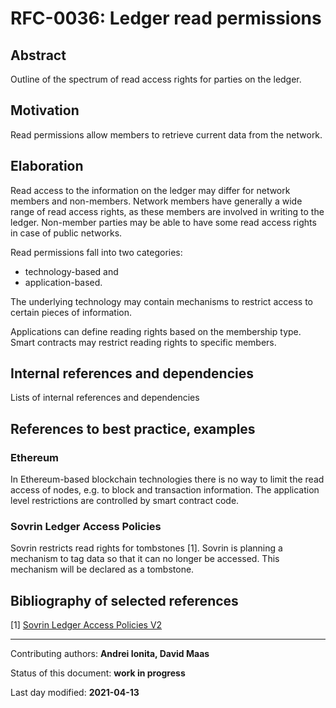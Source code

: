 # RFC-0036: Ledger read permissions

## Abstract
Outline of the spectrum of read access rights for parties on the ledger.

## Motivation
Read permissions allow members to retrieve current data from the network.

## Elaboration
Read access to the information on the ledger may differ for network members and non-members. 
Network members have generally a wide range of read access rights, as these members are involved in writing to the ledger. 
Non-member parties may be able to have some read access rights in case of public networks.

Read permissions fall into two categories:
 
* technology-based and 
* application-based.

The underlying technology may contain mechanisms to restrict access to certain pieces of information. 

Applications can define reading rights based on the membership type.
Smart contracts may restrict reading rights to specific members.

## Internal references and dependencies

Lists of internal references and dependencies 
    
## References to best practice, examples  

### Ethereum
In Ethereum-based blockchain technologies there is no way to limit the read access of nodes, e.g. to block and transaction information. 
The application level restrictions are controlled by smart contract code.

### Sovrin Ledger Access Policies
Sovrin restricts read rights for tombstones [1].
Sovrin is planning a mechanism to tag data so that it can no longer be accessed. This mechanism will be declared as a tombstone. 

## Bibliography of selected references

[1] [Sovrin Ledger Access Policies V2](https://sovrin.org/wp-content/uploads/Sovrin-Ledger-Access-Policies-V2.pdf)

***

Contributing authors: **Andrei Ionita, David Maas**

Status of this document: **work in progress**

Last day modified: **2021-04-13**
